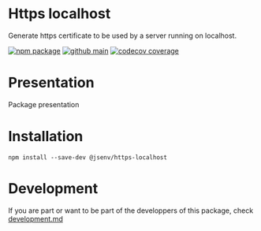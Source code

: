 # Https localhost

Generate https certificate to be used by a server running on localhost.

[![npm package](https://img.shields.io/npm/v/@jsenv/https-localhost.svg?logo=npm&label=package)](https://www.npmjs.com/package/@jsenv/https-localhost)
[![github main](https://github.com/jsenv/jsenv-https-localhost/workflows/main/badge.svg)](https://github.com/jsenv/jsenv-https-localhost/actions?workflow=main)
[![codecov coverage](https://codecov.io/gh/jsenv/jsenv-https-localhost/branch/main/graph/badge.svg)](https://codecov.io/gh/jsenv/jsenv-https-localhost)

# Presentation

Package presentation

# Installation

```console
npm install --save-dev @jsenv/https-localhost
```

# Development

If you are part or want to be part of the developpers of this package, check [development.md](./docs/development.md)
